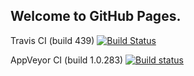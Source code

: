 ﻿## Welcome to GitHub Pages.

Travis CI (build 439)
[![Build Status](https://travis-ci.org/djohn7504/lab-ci.svg?branch=master)](https://travis-ci.org/djohn7504/lab-ci)

AppVeyor CI (build 1.0.283)
[![Build status](https://ci.appveyor.com/api/projects/status/4dvfr08psgfhyx4s/branch/master?svg=true)](https://ci.appveyor.com/project/djohn7504/lab-ci/branch/master)
